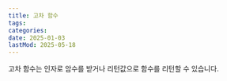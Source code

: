```yaml
---
title: 고차 함수
tags:
categories:
date: 2025-01-03
lastMod: 2025-05-18
---
```



고차 함수는 인자로 암수를 받거나 리턴값으로 함수를 리턴할 수 있습니다.




